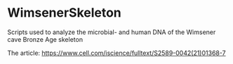 # WimsenerSkeleton

Scripts used to analyze the microbial- and human DNA of the Wimsener cave Bronze Age skeleton

The article: https://www.cell.com/iscience/fulltext/S2589-0042(21)01368-7

